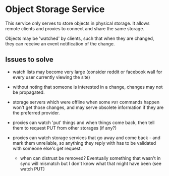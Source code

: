 
# Object Storage Service

This service only serves to store objects in physical storage.   It allows remote clients and proxies to connect and share the same storage.

Objects may be 'watched' by clients, such that when they are changed, they can receive an event notification of the change.

## Issues to solve

- watch lists may become very large (consider reddit or facebook wall for every user currently viewing the site)
- without noting that someone is interested in a change, changes may not be propagated.
- storage servers which were offline when some `PUT` commands happen won't get those changes, and may serve obsolete information if they are the preferred provider.

- proxies can watch 'put' things and when things come back, then tell them to request PUT from other storages (if any?)
- proxies can watch storage services that go away and come back - and mark them unreliable, so anything they reply with has to be validated with someone else's get request.
  - when can distrust be removed?  Eventually something that wasn't in sync will mismatch but I don't know what that might have been (see watch PUT)

